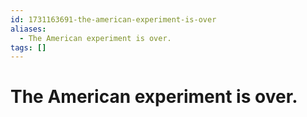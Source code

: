 ```yaml
---
id: 1731163691-the-american-experiment-is-over
aliases:
  - The American experiment is over.
tags: []
---
```


# The American experiment is over.
